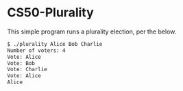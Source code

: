 # CS50-Plurality

This simple program runs a plurality election, per the below.

```bash
$ ./plurality Alice Bob Charlie
Number of voters: 4
Vote: Alice
Vote: Bob
Vote: Charlie
Vote: Alice
Alice
```
